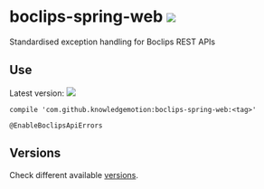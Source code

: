 # boclips-spring-web  [![](https://ci.boclips.com/api/v1/teams/main/pipelines/boclips-spring-web/jobs/internal-tests/badge)](https://ci.boclips.com/teams/main/pipelines/boclips-spring-web) 

Standardised exception handling for Boclips REST APIs

## Use
Latest version: [![](https://jitpack.io/v/knowledgemotion/boclips-spring-web.svg)](https://jitpack.io/#boclips/boclips-spring-web)

```
compile 'com.github.knowledgemotion:boclips-spring-web:<tag>'
```

```
@EnableBoclipsApiErrors
```

## Versions
Check different available [versions](https://jitpack.io/#knowledgemotion/boclips-spring-web).
